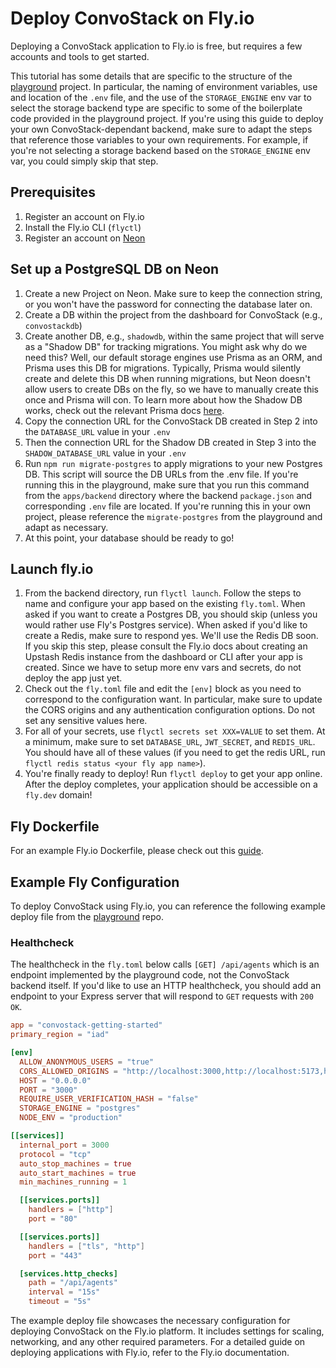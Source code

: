 # Deploy ConvoStack on Fly.io

Deploying a ConvoStack application to Fly.io is free, but requires a few accounts and tools to get started.

This tutorial has some details that are specific to the structure of
the [playground](https://github.com/ConvoStack/playground) project. In particular, the naming of environment variables,
use and location of the `.env` file, and the use of the `STORAGE_ENGINE` env var to select the storage backend type are
specific to some of the boilerplate code provided in the playground project. If you're using this guide to deploy your
own ConvoStack-dependant backend, make sure to adapt the steps that reference those variables to your own requirements.
For example, if you're not selecting a storage backend based on the `STORAGE_ENGINE` env var, you could simply skip that
step.

## Prerequisites

1. Register an account on Fly.io
2. Install the Fly.io CLI (`flyctl`)
3. Register an account on [Neon](https://neon.tech/)

## Set up a PostgreSQL DB on Neon

1. Create a new Project on Neon. Make sure to keep the connection string, or you won't have the password for connecting
   the database later on.
2. Create a DB within the project from the dashboard for ConvoStack (e.g., `convostackdb`)
3. Create another DB, e.g., `shadowdb`, within the same project that will serve as a "Shadow DB" for tracking
   migrations. You might ask why
   do we need this? Well, our default storage engines use Prisma as an ORM, and Prisma uses this DB for migrations.
   Typically, Prisma would silently create and delete this DB when running migrations, but Neon doesn't allow users to
   create DBs on the fly, so we have to manually create this once and Prisma will con. To learn more about how the
   Shadow DB works, check out the relevant Prisma
   docs [here](https://www.prisma.io/docs/concepts/components/prisma-migrate/shadow-database).
4. Copy the connection URL for the ConvoStack DB created in Step 2 into the `DATABASE_URL` value in your `.env`
5. Then the connection URL for the Shadow DB created in Step 3 into the `SHADOW_DATABASE_URL` value in your `.env`
6. Run `npm run migrate-postgres` to apply migrations to your new Postgres DB. This script will source the DB URLs from
   the .env file. If you're running this in the playground, make sure that you run this command from the `apps/backend`
   directory where the backend `package.json` and corresponding `.env` file are located. If you're running this in your
   own project, please reference the `migrate-postgres` from the playground and adapt as necessary.
7. At this point, your database should be ready to go!

## Launch fly.io

1. From the backend directory, run `flyctl launch`. Follow the steps to name and configure your app based on the
   existing `fly.toml`. When asked if you want to create a Postgres DB, you should skip (unless you would rather use
   Fly's Postgres service). When asked if you'd like to create a Redis, make sure to respond yes. We'll use the Redis DB
   soon. If you skip this step, please consult the Fly.io docs about creating an Upstash Redis instance from the
   dashboard or CLI after your app is created. Since we have to setup more env vars and secrets, do not deploy the app
   just yet.
2. Check out the `fly.toml` file and edit the `[env]` block as you need to correspond to the configuration want. In particular, make sure to update the CORS origins and any authentication configuration options. Do not set any sensitive values here.
3. For all of your secrets, use `flyctl secrets set XXX=VALUE` to set them. At a minimum, make sure to set `DATABASE_URL`, `JWT_SECRET`, and `REDIS_URL`. You should have all of these values (if you need to get the redis URL, run ` flyctl redis status <your fly app name>`).
4. You're finally ready to deploy! Run `flyctl deploy` to get your app online. After the deploy completes, your application should be accessible on a `fly.dev` domain!

## Fly Dockerfile

For an example Fly.io Dockerfile, please check out this [guide](backend-dockerfile).

## Example Fly Configuration

To deploy ConvoStack using Fly.io, you can reference the following example deploy file from
the [playground](https://github.com/ConvoStack/playground) repo.

### Healthcheck

The healthcheck in the `fly.toml` below calls `[GET] /api/agents` which is an endpoint implemented by the playground
code, not the ConvoStack backend itself. If you'd like to use an HTTP healthcheck, you should add an endpoint to your
Express server that will respond to `GET` requests with `200 OK`.

```toml
app = "convostack-getting-started"
primary_region = "iad"

[env]
  ALLOW_ANONYMOUS_USERS = "true"
  CORS_ALLOWED_ORIGINS = "http://localhost:3000,http://localhost:5173,https://studio.apollographql.com,https://convostack-getting-started.fly.dev,https://convostack.ai,https://docs.convostack.ai,https://playground.convostack.ai"
  HOST = "0.0.0.0"
  PORT = "3000"
  REQUIRE_USER_VERIFICATION_HASH = "false"
  STORAGE_ENGINE = "postgres"
  NODE_ENV = "production"

[[services]]
  internal_port = 3000
  protocol = "tcp"
  auto_stop_machines = true
  auto_start_machines = true
  min_machines_running = 1

  [[services.ports]]
    handlers = ["http"]
    port = "80"

  [[services.ports]]
    handlers = ["tls", "http"]
    port = "443"

  [services.http_checks]
    path = "/api/agents"
    interval = "15s"
    timeout = "5s"

```

The example deploy file showcases the necessary configuration for deploying ConvoStack on the Fly.io platform. It
includes settings for scaling, networking, and any other required parameters. For a detailed guide on deploying
applications with Fly.io, refer to the Fly.io documentation.

